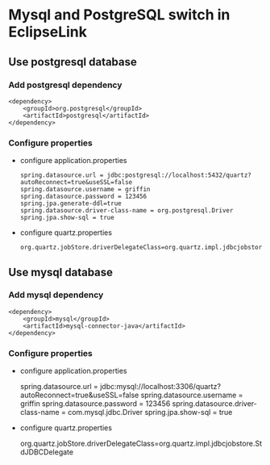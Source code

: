 # Mysql and PostgreSQL switch in EclipseLink

## Use postgresql database 

### Add postgresql dependency

    <dependency>
        <groupId>org.postgresql</groupId>
        <artifactId>postgresql</artifactId>
    </dependency>

### Configure properties
- configure application.properties

      spring.datasource.url = jdbc:postgresql://localhost:5432/quartz?autoReconnect=true&useSSL=false
      spring.datasource.username = griffin
      spring.datasource.password = 123456
      spring.jpa.generate-ddl=true
      spring.datasource.driver-class-name = org.postgresql.Driver
      spring.jpa.show-sql = true

- configure quartz.properties

      org.quartz.jobStore.driverDelegateClass=org.quartz.impl.jdbcjobstore.PostgreSQLDelegate 

## Use mysql database 
### Add mysql dependency

    <dependency>
        <groupId>mysql</groupId>
        <artifactId>mysql-connector-java</artifactId>
    </dependency>
### Configure properties
- configure application.properties
  

    spring.datasource.url = jdbc:mysql://localhost:3306/quartz?autoReconnect=true&useSSL=false
    spring.datasource.username = griffin
    spring.datasource.password = 123456
    spring.datasource.driver-class-name = com.mysql.jdbc.Driver
    spring.jpa.show-sql = true
    
- configure quartz.properties
 

     org.quartz.jobStore.driverDelegateClass=org.quartz.impl.jdbcjobstore.StdJDBCDelegate


